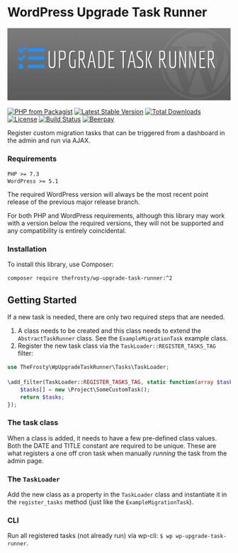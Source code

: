 # WordPress Upgrade Task Runner

![WP Upgrade Task Runner](.github/wp-upgrade-task-runner.jpg?raw=true "Upgrade Task Runner")

[![PHP from Packagist](https://img.shields.io/packagist/php-v/thefrosty/wp-upgrade-task-runner.svg)]()
[![Latest Stable Version](https://img.shields.io/packagist/v/thefrosty/wp-upgrade-task-runner.svg)](https://packagist.org/packages/thefrosty/wp-upgrade-task-runner)
[![Total Downloads](https://img.shields.io/packagist/dt/thefrosty/wp-upgrade-task-runner.svg)](https://packagist.org/packages/thefrosty/wp-upgrade-task-runner)
[![License](https://img.shields.io/packagist/l/thefrosty/wp-upgrade-task-runner.svg)](https://packagist.org/packages/thefrosty/wp-upgrade-task-runner)
[![Build Status](https://travis-ci.org/thefrosty/wp-upgrade-task-runner.svg?branch=master)](https://travis-ci.org/thefrosty/wp-upgrade-task-runner)
[![Beerpay](https://beerpay.io/thefrosty/wp-upgrade-task-runner/badge.svg?style=flat)](https://beerpay.io/thefrosty/wp-upgrade-task-runner)

Register custom migration tasks that can be triggered from a dashboard in the admin and run via AJAX.

### Requirements

```
PHP >= 7.3
WordPress >= 5.1
```

The required WordPress version will always be the most recent point release of
the previous major release branch.

For both PHP and WordPress requirements, although this library may work with a
version below the required versions, they will not be supported and any
compatibility is entirely coincidental.

### Installation

To install this library, use Composer:

```
composer require thefrosty/wp-upgrade-task-runner:^2
```

## Getting Started

If a new task is needed, there are only two required steps that are needed.

1. A class needs to be created and this class needs to extend the `AbstractTaskRunner`
class. See the `ExampleMigrationTask` example class.
2. Register the new task class via the `TaskLoader::REGISTER_TASKS_TAG` filter:
```php
use TheFrosty\WpUpgradeTaskRunner\Tasks\TaskLoader;

\add_filter(TaskLoader::REGISTER_TASKS_TAG, static function(array $tasks): array {
    $tasks[] = new \Project\SomeCustomTask();
    return $tasks;
});
```

### The task class

When a class is added, it needs to have a few pre-defined class values. Both the DATE and TITLE constant are required
to be unique. These are what registers a one off cron task when manually _running_ the task from the admin page.

### The `TaskLoader`

Add the new class as a property in the `TaskLoader` class and instantiate it in the `register_tasks` method (just like
the `ExampleMigrationTask`).

### CLI

Run all registered tasks (not already run) via wp-cli: `$ wp wp-upgrade-task-runner`.
